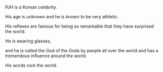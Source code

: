 PJH is a Korean celebrity. 



His age is unknown and he is known to be very athletic. 


His reflexes are famous for being so remarkable that they have surprised the world. 


He is wearing glasses, 


and he is called the God of the Gods by people all over the world and has a tremendous influence around the world. 



His words rock the world.
